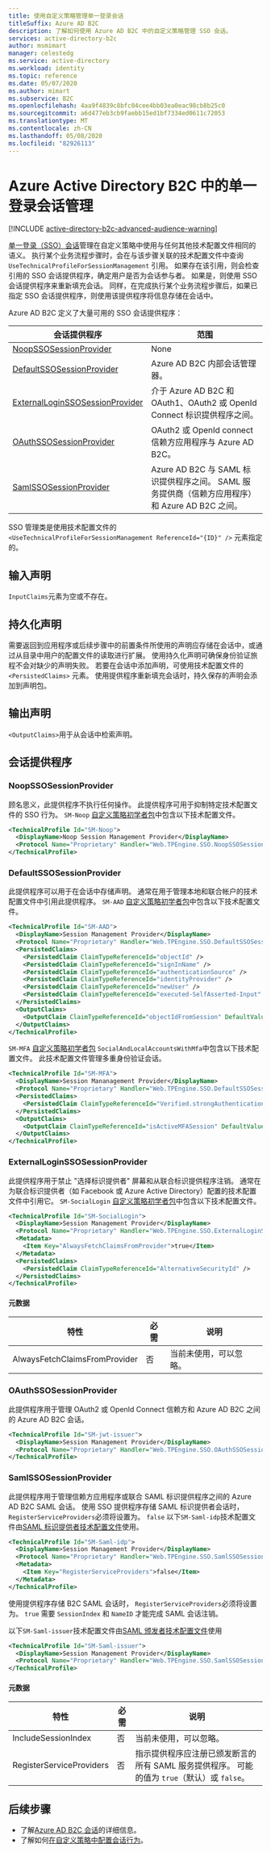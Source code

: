 ```yaml
---
title: 使用自定义策略管理单一登录会话
titleSuffix: Azure AD B2C
description: 了解如何使用 Azure AD B2C 中的自定义策略管理 SSO 会话。
services: active-directory-b2c
author: msmimart
manager: celestedg
ms.service: active-directory
ms.workload: identity
ms.topic: reference
ms.date: 05/07/2020
ms.author: mimart
ms.subservice: B2C
ms.openlocfilehash: 4aa9f4839c8bfc04cee4bb03ea0eac98cb8b25c0
ms.sourcegitcommit: a6d477eb3cb9faebb15ed1bf7334ed0611c72053
ms.translationtype: MT
ms.contentlocale: zh-CN
ms.lasthandoff: 05/08/2020
ms.locfileid: "82926113"
---
```

# <a name="single-sign-on-session-management-in-azure-active-directory-b2c"></a>Azure Active Directory B2C 中的单一登录会话管理

[!INCLUDE [active-directory-b2c-advanced-audience-warning](../../includes/active-directory-b2c-advanced-audience-warning.md)]

[单一登录（SSO）会话](session-overview.md)管理在自定义策略中使用与任何其他技术配置文件相同的语义。 执行某个业务流程步骤时，会在与该步骤关联的技术配置文件中查询 `UseTechnicalProfileForSessionManagement` 引用。 如果存在该引用，则会检查引用的 SSO 会话提供程序，确定用户是否为会话参与者。 如果是，则使用 SSO 会话提供程序来重新填充会话。 同样，在完成执行某个业务流程步骤后，如果已指定 SSO 会话提供程序，则使用该提供程序将信息存储在会话中。

Azure AD B2C 定义了大量可用的 SSO 会话提供程序：

|会话提供程序  |范围  |
|---------|---------|
|[NoopSSOSessionProvider](#noopssosessionprovider)     |  None       |       
|[DefaultSSOSessionProvider](#defaultssosessionprovider)    | Azure AD B2C 内部会话管理器。      |       
|[ExternalLoginSSOSessionProvider](#externalloginssosessionprovider)     | 介于 Azure AD B2C 和 OAuth1、OAuth2 或 OpenId Connect 标识提供程序之间。        |         |
|[OAuthSSOSessionProvider](#oauthssosessionprovider)     | OAuth2 或 OpenId connect 信赖方应用程序与 Azure AD B2C。        |        
|[SamlSSOSessionProvider](#samlssosessionprovider)     | Azure AD B2C 与 SAML 标识提供程序之间。 SAML 服务提供商（信赖方应用程序）和 Azure AD B2C 之间。  |        




SSO 管理类是使用技术配置文件的 `<UseTechnicalProfileForSessionManagement ReferenceId="{ID}" />` 元素指定的。

## <a name="input-claims"></a>输入声明

`InputClaims`元素为空或不存在。

## <a name="persisted-claims"></a>持久化声明

需要返回到应用程序或后续步骤中的前置条件所使用的声明应存储在会话中，或通过从目录中用户的配置文件的读取进行扩展。 使用持久化声明可确保身份验证旅程不会对缺少的声明失败。 若要在会话中添加声明，可使用技术配置文件的 `<PersistedClaims>` 元素。 使用提供程序重新填充会话时，持久保存的声明会添加到声明包。

## <a name="output-claims"></a>输出声明

`<OutputClaims>`用于从会话中检索声明。

## <a name="session-providers"></a>会话提供程序

### <a name="noopssosessionprovider"></a>NoopSSOSessionProvider

顾名思义，此提供程序不执行任何操作。 此提供程序可用于抑制特定技术配置文件的 SSO 行为。 `SM-Noop` [自定义策略初学者包](custom-policy-get-started.md#custom-policy-starter-pack)中包含以下技术配置文件。

```XML
<TechnicalProfile Id="SM-Noop">
  <DisplayName>Noop Session Management Provider</DisplayName>
  <Protocol Name="Proprietary" Handler="Web.TPEngine.SSO.NoopSSOSessionProvider, Web.TPEngine, Version=1.0.0.0, Culture=neutral, PublicKeyToken=null" />
</TechnicalProfile>
```

### <a name="defaultssosessionprovider"></a>DefaultSSOSessionProvider

此提供程序可以用于在会话中存储声明。 通常在用于管理本地和联合帐户的技术配置文件中引用此提供程序。 `SM-AAD` [自定义策略初学者包](custom-policy-get-started.md#custom-policy-starter-pack)中包含以下技术配置文件。

```XML
<TechnicalProfile Id="SM-AAD">
  <DisplayName>Session Management Provider</DisplayName>
  <Protocol Name="Proprietary" Handler="Web.TPEngine.SSO.DefaultSSOSessionProvider, Web.TPEngine, Version=1.0.0.0, Culture=neutral, PublicKeyToken=null" />
  <PersistedClaims>
    <PersistedClaim ClaimTypeReferenceId="objectId" />
    <PersistedClaim ClaimTypeReferenceId="signInName" />
    <PersistedClaim ClaimTypeReferenceId="authenticationSource" />
    <PersistedClaim ClaimTypeReferenceId="identityProvider" />
    <PersistedClaim ClaimTypeReferenceId="newUser" />
    <PersistedClaim ClaimTypeReferenceId="executed-SelfAsserted-Input" />
  </PersistedClaims>
  <OutputClaims>
    <OutputClaim ClaimTypeReferenceId="objectIdFromSession" DefaultValue="true"/>
  </OutputClaims>
</TechnicalProfile>
```


`SM-MFA` [自定义策略初学者包](custom-policy-get-started.md#custom-policy-starter-pack) `SocialAndLocalAccountsWithMfa`中包含以下技术配置文件。 此技术配置文件管理多重身份验证会话。

```XML
<TechnicalProfile Id="SM-MFA">
  <DisplayName>Session Mananagement Provider</DisplayName>
  <Protocol Name="Proprietary" Handler="Web.TPEngine.SSO.DefaultSSOSessionProvider, Web.TPEngine, Version=1.0.0.0, Culture=neutral, PublicKeyToken=null" />
  <PersistedClaims>
    <PersistedClaim ClaimTypeReferenceId="Verified.strongAuthenticationPhoneNumber" />
  </PersistedClaims>
  <OutputClaims>
    <OutputClaim ClaimTypeReferenceId="isActiveMFASession" DefaultValue="true"/>
  </OutputClaims>
</TechnicalProfile>
```

### <a name="externalloginssosessionprovider"></a>ExternalLoginSSOSessionProvider

此提供程序用于禁止 "选择标识提供者" 屏幕和从联合标识提供程序注销。 通常在为联合标识提供者（如 Facebook 或 Azure Active Directory）配置的技术配置文件中引用它。 `SM-SocialLogin` [自定义策略初学者包](custom-policy-get-started.md#custom-policy-starter-pack)中包含以下技术配置文件。

```XML
<TechnicalProfile Id="SM-SocialLogin">
  <DisplayName>Session Management Provider</DisplayName>
  <Protocol Name="Proprietary" Handler="Web.TPEngine.SSO.ExternalLoginSSOSessionProvider, Web.TPEngine, Version=1.0.0.0, Culture=neutral, PublicKeyToken=null" />
  <Metadata>
    <Item Key="AlwaysFetchClaimsFromProvider">true</Item>
  </Metadata>
  <PersistedClaims>
    <PersistedClaim ClaimTypeReferenceId="AlternativeSecurityId" />
  </PersistedClaims>
</TechnicalProfile>
```

#### <a name="metadata"></a>元数据

| 特性 | 必需 | 说明|
| --- | --- | --- |
| AlwaysFetchClaimsFromProvider | 否 | 当前未使用，可以忽略。 |

### <a name="oauthssosessionprovider"></a>OAuthSSOSessionProvider

此提供程序用于管理 OAuth2 或 OpenId Connect 信赖方和 Azure AD B2C 之间的 Azure AD B2C 会话。

```xml
<TechnicalProfile Id="SM-jwt-issuer">
  <DisplayName>Session Management Provider</DisplayName>
  <Protocol Name="Proprietary" Handler="Web.TPEngine.SSO.OAuthSSOSessionProvider, Web.TPEngine, Version=1.0.0.0, Culture=neutral, PublicKeyToken=null" />
</TechnicalProfile>
```

### <a name="samlssosessionprovider"></a>SamlSSOSessionProvider

此提供程序用于管理信赖方应用程序或联合 SAML 标识提供程序之间的 Azure AD B2C SAML 会话。 使用 SSO 提供程序存储 SAML 标识提供者会话时， `RegisterServiceProviders`必须将设置为。 `false` 以下`SM-Saml-idp`技术配置文件由[SAML 标识提供者技术配置文件](saml-identity-provider-technical-profile.md)使用。

```XML
<TechnicalProfile Id="SM-Saml-idp">
  <DisplayName>Session Management Provider</DisplayName>
  <Protocol Name="Proprietary" Handler="Web.TPEngine.SSO.SamlSSOSessionProvider, Web.TPEngine, Version=1.0.0.0, Culture=neutral, PublicKeyToken=null" />
  <Metadata>
    <Item Key="RegisterServiceProviders">false</Item>
  </Metadata>
</TechnicalProfile>
```

使用提供程序存储 B2C SAML 会话时， `RegisterServiceProviders`必须将设置为。 `true` 需要 `SessionIndex` 和 `NameID` 才能完成 SAML 会话注销。

以下`SM-Saml-issuer`技术配置文件由[SAML 颁发者技术配置文件](saml-issuer-technical-profile.md)使用

```XML
<TechnicalProfile Id="SM-Saml-issuer">
  <DisplayName>Session Management Provider</DisplayName>
  <Protocol Name="Proprietary" Handler="Web.TPEngine.SSO.SamlSSOSessionProvider, Web.TPEngine, Version=1.0.0.0, Culture=neutral, PublicKeyToken=null"/>
</TechnicalProfile>
```

#### <a name="metadata"></a>元数据

| 特性 | 必需 | 说明|
| --- | --- | --- |
| IncludeSessionIndex | 否 | 当前未使用，可以忽略。|
| RegisterServiceProviders | 否 | 指示提供程序应注册已颁发断言的所有 SAML 服务提供程序。 可能的值为 `true`（默认）或 `false`。|


## <a name="next-steps"></a>后续步骤

- 了解[Azure AD B2C 会话](session-overview.md)的详细信息。
- 了解如何[在自定义策略中配置会话行为](session-behavior-custom-policy.md)。
